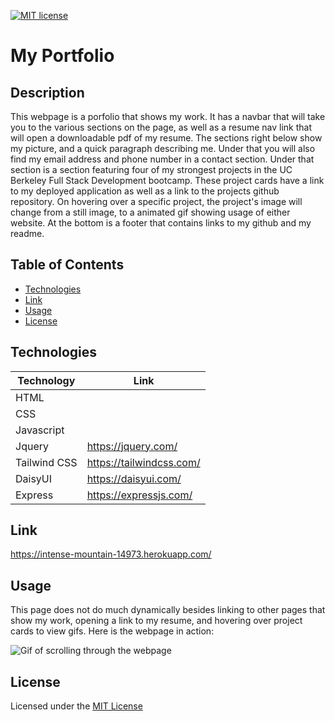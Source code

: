 [![MIT license](https://img.shields.io/badge/License-MIT-blue.svg)](./LICENSE)
# My Portfolio

## Description

This webpage is a porfolio that shows my work. It has a navbar that will take you to the various sections on the page, as well as a resume nav link that will open a downloadable pdf of my resume. The sections right below show my picture, and a quick paragraph describing me. Under that you will also find my email address and phone number in a contact section. Under that section is a section featuring four of my strongest projects in the UC Berkeley Full Stack Development bootcamp. These project cards have a link to my deployed application as well as a link to the projects github repository. On hovering over a specific project, the project's image will change from a still image, to a animated gif showing usage of either website. At the bottom is a footer that contains links to my github and my readme.

## Table of Contents

* [Technologies](#technologies)
* [Link](#link)
* [Usage](#usage)
* [License](#license)

## Technologies

| Technology | Link |
| -------- | ------|
| HTML |    |
| CSS |    |
| Javascript|    |
| Jquery | https://jquery.com/ |
| Tailwind CSS | https://tailwindcss.com/ |
| DaisyUI | https://daisyui.com/ |
| Express | https://expressjs.com/ |

## Link

https://intense-mountain-14973.herokuapp.com/

## Usage

This page does not do much dynamically besides linking to other pages that show my work, opening a link to my resume, and hovering over project cards to view gifs. Here is the webpage in action:

![Gif of scrolling through the webpage](./assets/porfolio.gif)

## License

Licensed under the [MIT License](LICENSE)